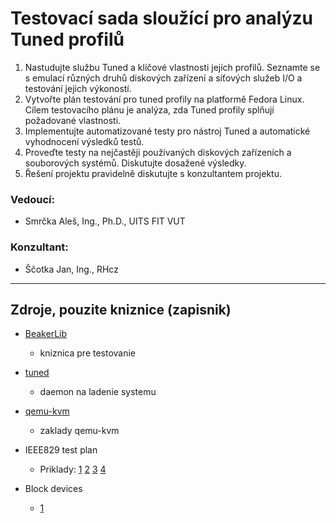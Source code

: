 # Testovací sada sloužící pro analýzu Tuned profilů

1. Nastudujte službu Tuned a klíčové vlastnosti jejích profilů. Seznamte se s emulací různých druhů diskových zařízení a síťových služeb I/O a testování jejich výkoností.
2. Vytvořte plán testování pro tuned profily na platformě Fedora Linux. Cílem testovacího plánu je analýza, zda Tuned profily splňují požadované vlastnosti.
3. Implementujte automatizované testy pro nástroj Tuned a automatické vyhodnocení výsledků testů.
4. Proveďte testy na nejčastěji používaných diskových zařízeních a souborových systémů. Diskutujte dosažené výsledky.
5. Řešení projektu pravidelně diskutujte s konzultantem projektu.

### Vedoucí:

* Smrčka Aleš, Ing., Ph.D., UITS FIT VUT

### Konzultant:

* Ščotka Jan, Ing., RHcz

***

## Zdroje, pouzite kniznice (zapisnik)

* [BeakerLib](https://fedorahosted.org/beakerlib/)
  * kniznica pre testovanie

* [tuned](https://fedorahosted.org/tuned/)
  * daemon na ladenie systemu

* [qemu-kvm](http://doc.opensuse.org/products/draft/SLES/SLES-kvm_sd_draft/cha.qemu.running.html)
  * zaklady qemu-kvm

* IEEE829 test plan
  * Priklady: [1](http://www.acomtech.com/testplan.html) [2](http://bazman.tripod.com/frame.html) [3](http://futurestuff4all.com/index.php/2011/08/sample-ieee-829-test-case-specification-template/) [4](http://www.gerrardconsulting.com/tkb/guidelines/ieee829/main.html)

* Block devices
  * [1](http://www.chesterproductions.net.nz/blogs/it/sysadmin/configuring-iscsi-targets-and-initiators-on-fedora-16/455/) 
